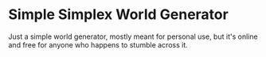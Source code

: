 # Simple Simplex World Generator

Just a simple world generator, mostly meant for personal use, but it's online and free for anyone who happens to stumble across it.
